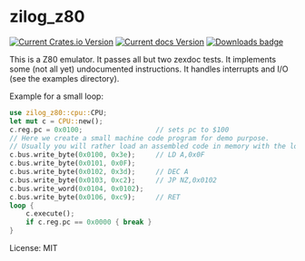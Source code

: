 # zilog_z80

[![Current Crates.io Version](https://img.shields.io/crates/v/zilog_z80.svg)](https://crates.io/crates/zilog_z80)
[![Current docs Version](https://docs.rs/zilog_z80/badge.svg)](https://docs.rs/zilog_z80)
[![Downloads badge](https://img.shields.io/crates/d/zilog_z80.svg)](https://crates.io/crates/zilog_z80)

This is a Z80 emulator. It passes all but two zexdoc tests.
It implements some (not all yet) undocumented instructions.
It handles interrupts and I/O (see the examples directory).

Example for a small loop:
```rust
use zilog_z80::cpu::CPU;
let mut c = CPU::new();
c.reg.pc = 0x0100;                  // sets pc to $100
// Here we create a small machine code program for demo purpose.
// Usually you will rather load an assembled code in memory with the load_bin function.
c.bus.write_byte(0x0100, 0x3e);     // LD A,0x0F
c.bus.write_byte(0x0101, 0x0F);
c.bus.write_byte(0x0102, 0x3d);     // DEC A
c.bus.write_byte(0x0103, 0xc2);     // JP NZ,0x0102
c.bus.write_word(0x0104, 0x0102);
c.bus.write_byte(0x0106, 0xc9);     // RET
loop {
    c.execute();
    if c.reg.pc == 0x0000 { break }
}
```

License: MIT
